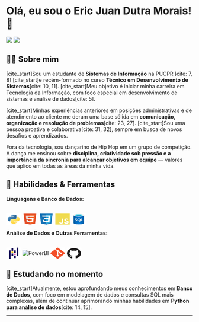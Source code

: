 # Olá, eu sou o Eric Juan Dutra Morais! 👋

<a href="https://linkedin.com/in/ericjuandm" target="_blank"><img src="https://img.shields.io/badge/-LinkedIn-%230077B5?style=for-the-badge&logo=linkedin&logoColor=white" target="_blank"></a>
<a href="mailto:ericjuandm@gmail.com"><img src="https://img.shields.io/badge/Gmail-D14836?style=for-the-badge&logo=gmail&logoColor=white" target="_blank"></a>

## 👨‍💻 Sobre mim

[cite_start]Sou um estudante de **Sistemas de Informação** na PUCPR [cite: 7, 8] [cite_start]e recém-formado no curso **Técnico em Desenvolvimento de Sistemas**[cite: 10, 11]. [cite_start]Meu objetivo é iniciar minha carreira em Tecnologia da Informação, com foco especial em desenvolvimento de sistemas e análise de dados[cite: 5].

[cite_start]Minhas experiências anteriores em posições administrativas e de atendimento ao cliente me deram uma base sólida em **comunicação, organização e resolução de problemas**[cite: 23, 27]. [cite_start]Sou uma pessoa proativa e colaborativa[cite: 31, 32], sempre em busca de novos desafios e aprendizados.

Fora da tecnologia, sou dançarino de Hip Hop em um grupo de competição. A dança me ensinou sobre **disciplina, criatividade sob pressão e a importância da sincronia para alcançar objetivos em equipe** — valores que aplico em todas as áreas da minha vida.

## 🚀 Habilidades & Ferramentas

**Linguagens e Banco de Dados:**
<div style="display: inline_block"><br>
  <img align="center" alt="Python" height="30" width="40" src="https://raw.githubusercontent.com/devicons/devicon/master/icons/python/python-original.svg">
  <img align="center" alt="HTML" height="30" width="40" src="https://raw.githubusercontent.com/devicons/devicon/master/icons/html5/html5-original.svg">
  <img align="center" alt="CSS" height="30" width="40" src="https://raw.githubusercontent.com/devicons/devicon/master/icons/css3/css3-original.svg">
  <img align="center" alt="Js" height="30" width="40" src="https://raw.githubusercontent.com/devicons/devicon/master/icons/javascript/javascript-plain.svg">
  <img align="center" alt="SQL" height="30" width="40" src="https://raw.githubusercontent.com/devicons/devicon/master/icons/azuresqldatabase/azuresqldatabase-original.svg">
</div>

**Análise de Dados e Outras Ferramentas:**
<div style="display: inline_block"><br>
  <img align="center" alt="Pandas" height="30" width="40" src="https://raw.githubusercontent.com/devicons/devicon/master/icons/pandas/pandas-original.svg">
  <img align="center" alt="PowerBI" height="30" width="40" src="https://cdn.simpleicons.org/powerbi/F2C811">
  <img align="center" alt="Git" height="30" width="40" src="https://raw.githubusercontent.com/devicons/devicon/master/icons/git/git-original.svg">
  <img align="center" alt="GitHub" height="30" width="40" src="https://raw.githubusercontent.com/devicons/devicon/master/icons/github/github-original.svg">
</div>

## 🌱 Estudando no momento

[cite_start]Atualmente, estou aprofundando meus conhecimentos em **Banco de Dados**, com foco em modelagem de dados e consultas SQL mais complexas, além de continuar aprimorando minhas habilidades em **Python para análise de dados**[cite: 14, 15].

---

